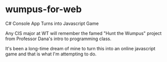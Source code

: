 # wumpus-for-web

C# Console App Turns into Javascript Game

Any CIS major at WT will remember the famed "Hunt the Wumpus" project from Professor Dana's intro to programming class.

It's been a long-time dream of mine to turn this into an online javascript game and that is what I'm attempting to do.


